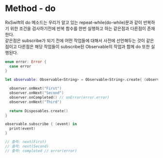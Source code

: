 # Method - do
RxSwift의 do 메소드는 우리가 알고 있는 repeat-while(do-while)문과 같이 반복하기 위한 조건을 검사하기전에 반복 함수를 한번 실행하고 하는 같은점과 다른점이 존재한다.  
같은점은 subscribe가 되기 전에 어떤 작업들에 대해서 사전에 선언해두는 것이 같은 점이고 다른점은 해당 작업들이 subscribe된 Observable의 작업과 함께 do 또한 실행된다.  

```Swift
enum error: Error {
  case error
}

let observable: Observable<String> = Observable<String>.create{ (observer) -> Disposable in
   
  observer.onNext("First")
  observer.onNext("Second")
  observer.onCompleted() // onError(error.error)
  observer.onNext("Third")
  
  return Disposables.create()
}

observable.subscribe { (event) in
  print(event)
}

// 출력: next(First)
// 출력: next(Second)
// 출력: completed // error(error)
```

[create]: https://github.com/jaeminKim0523/Library/blob/main/RxSwift/Methods%20List/create.md "Read RxSwift-Mothod-Create"
